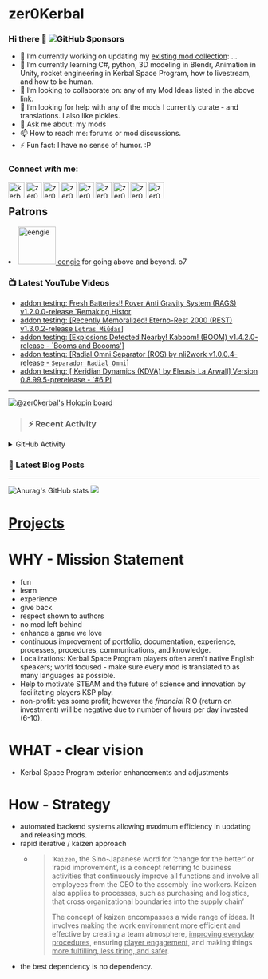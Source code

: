 # zer0Kerbal

### Hi there 👋 ![GitHub Sponsors](https://img.shields.io/github/sponsors/zer0Kerbal?color=purple&label=Github%20Sponsors&style=social)  
- 🔭 I’m currently working on updating my [existing mod collection](https://tinyurl.com/zer0KModTracker): ...
- 🌱 I’m currently learning C#, python, 3D modeling in Blendr, Animation in Unity, rocket engineering in Kerbal Space Program, how to livestream, and how to be human.
- 👯 I’m looking to collaborate on: any of my Mod Ideas listed in the above link.
- 🤔 I’m looking for help with any of the mods I currently curate - and translations. I also like pickles.
- 💬 Ask me about: my mods 
- 📫 How to reach me: forums or mod discussions.
- ⚡ Fun fact: I have no sense of humor. :P

### Connect with me:

<!--[<img align="left" alt="kerbalspaceprogram.com" width="32px" src="https://kerbalspaceprogram.com//favicon.ico" />][website]-->
[<img align="left" alt="kerbalspaceprogram.com" width="32px" src="https://cdn.icon-icons.com/icons2/1381/PNG/32/kerbalspaceprogram_93898.png" />][website]
[<img align="left" alt="zer0Kerbal | CurseForge" width="32px" src="https://cdn.jsdelivr.net/npm/simple-icons@v3/icons/curseforge.svg" />][curseforge]
[<img align="left" alt="zer0Kerbal | Reddit" width="32px" src="https://cdn.icon-icons.com/icons2/1945/PNG/512/iconfinder-reddit-4661631_122483.png" />][reddit]
[<img align="left" alt="zer0Kerbal | Patreon" width="32px" src="https://cdn.icon-icons.com/icons2/2429/PNG/512/patreon_logo_icon_147253.png" />][patreon]
[<img align="left" alt="zer0Kerbal | YouTube" width="32px" src="https://cdn.icon-icons.com/icons2/836/PNG/512/Youtube_icon-icons.com_66802.png" />][youtube]
[<img align="left" alt="zer0Kerbal | Twitch" width="32px" src="https://cdn.icon-icons.com/icons2/2699/PNG/512/twitch_logo_icon_170383.png" />][twitch]
[<img align="left" alt="zer0Kerbal | PayPal" width="32px" src="https://cdn.icon-icons.com/icons2/2699/PNG/512/paypal_logo_icon_168055.png" />][paypal]
[<img align="left" alt="zer0Kerbal | Buy Me a Coffee" width="32px" src="https://www.buymeacoffee.com/assets/img/bmc-meta-new/new/favicon.ico" />][buymeacoffee]
<!-- [<img align="left" alt="zer0Kerbal | buy me a coffee" width="22px" src="https://cdn.jsdelivr.net/npm/simple-icons@v3/icons/buymeacoffee.svg" />][buymeacoffee] -->
[<img align="left" alt="zer0Kerbal | Twitter" width="32px" src="https://cdn.icon-icons.com/icons2/836/PNG/32/Twitter_icon-icons.com_66803.png" />][twitter]
<!-- [<img align="left" alt="zer0Kerbal | Twitter" width="22px" src="https://cdn.jsdelivr.net/npm/simple-icons@v3/icons/twitter.svg" />][twitter] -->
<br />

## Patrons

<li><a href="https://www.reddit.com/user/eengie/"><img border="0" alt="eengie" src="https://i.redd.it/snoovatar/avatars/96418e79-2cd4-4759-91c2-057701985e65.png" width="75" height="75" > eengie</a> for going above and beyond. o7</li>

### 📺 Latest YouTube Videos

<!-- YOUTUBE:START -->
- [addon testing: Fresh Batteries!! Rover Anti Gravity System &lpar;RAGS&rpar;  v1.2.0.0-release `Remaking Histor](https://www.youtube.com/watch?v=J7PMiKWQlGc)
- [addon testing: [Recently Memoralized! Eterno-Rest 2000 &lpar;REST&rpar; v1.3.0.2-release `Letras Miúdas`]](https://www.youtube.com/watch?v=guwUyy8hcR0)
- [addon testing: [Explosions Detected Nearby! Kaboom! &lpar;BOOM&rpar; v1.4.2.0-release - `Booms and Boooms&#39;]](https://www.youtube.com/watch?v=GZ_wS8cJj68)
- [addon testing: [Radial Omni Separator &lpar;ROS&rpar; by nli2work v1.0.0.4-release - `Separador Radial Omni`]](https://www.youtube.com/watch?v=sQXxqdmwrxo)
- [addon testing: [ Keridian Dynamics &lpar;KDVA&rpar; by Eleusis La Arwall] Version 0.8.99.5-prerelease - `#6 Pl](https://www.youtube.com/watch?v=7oxPfpbycLQ)
<!-- YOUTUBE:END -->

---

[![@zer0kerbal's Holopin board](https://holopin.io/api/user/board?user=zer0kerbal)](https://www.holopin.io/@zer0kerbal)

>### :zap: Recent Activity

<details>
  <summary>GitHub Activity</summary>
  
<!--START_SECTION:activity-->
1. ❗️ Closed issue [#12](https://github.com/zer0Kerbal/AVeryKerbalChristmas/issues/12) in [zer0Kerbal/AVeryKerbalChristmas](https://github.com/zer0Kerbal/AVeryKerbalChristmas)
2. ❗️ Closed issue [#7](https://github.com/zer0Kerbal/AVeryKerbalChristmas/issues/7) in [zer0Kerbal/AVeryKerbalChristmas](https://github.com/zer0Kerbal/AVeryKerbalChristmas)
3. 🎉 Merged PR [#34](https://github.com/zer0Kerbal/AVeryKerbalChristmas/pull/34) in [zer0Kerbal/AVeryKerbalChristmas](https://github.com/zer0Kerbal/AVeryKerbalChristmas)
4. 💪 Opened PR [#34](https://github.com/zer0Kerbal/AVeryKerbalChristmas/pull/34) in [zer0Kerbal/AVeryKerbalChristmas](https://github.com/zer0Kerbal/AVeryKerbalChristmas)
5. ❗️ Opened issue [#33](https://github.com/zer0Kerbal/AVeryKerbalChristmas/issues/33) in [zer0Kerbal/AVeryKerbalChristmas](https://github.com/zer0Kerbal/AVeryKerbalChristmas)
6. ❗️ Opened issue [#32](https://github.com/zer0Kerbal/AVeryKerbalChristmas/issues/32) in [zer0Kerbal/AVeryKerbalChristmas](https://github.com/zer0Kerbal/AVeryKerbalChristmas)
7. ❗️ Opened issue [#31](https://github.com/zer0Kerbal/AVeryKerbalChristmas/issues/31) in [zer0Kerbal/AVeryKerbalChristmas](https://github.com/zer0Kerbal/AVeryKerbalChristmas)
8. ❗️ Opened issue [#30](https://github.com/zer0Kerbal/AVeryKerbalChristmas/issues/30) in [zer0Kerbal/AVeryKerbalChristmas](https://github.com/zer0Kerbal/AVeryKerbalChristmas)
9. ❗️ Opened issue [#29](https://github.com/zer0Kerbal/AVeryKerbalChristmas/issues/29) in [zer0Kerbal/AVeryKerbalChristmas](https://github.com/zer0Kerbal/AVeryKerbalChristmas)
10. ❗️ Opened issue [#28](https://github.com/zer0Kerbal/AVeryKerbalChristmas/issues/28) in [zer0Kerbal/AVeryKerbalChristmas](https://github.com/zer0Kerbal/AVeryKerbalChristmas)
<!--END_SECTION:activity-->

</details

---

### 📕 Latest Blog Posts

<!-- BLOG-POST-LIST:START -->
<!-- BLOG-POST-LIST:END -->

---

<!--- [![Anurag's GitHub stats](https://github-readme-stats.vercel.app/api?username=zer0Kerbal)](https://github.com/anuraghazra/github-readme-stats) -->
![Anurag's GitHub stats](https://github-readme-stats.vercel.app/api?username=zer0Kerbal&show_icons=true) <img src="https://github-readme-stats.vercel.app/api/top-langs/?username=zer0kerbal&layout=compact&hide_border=true&bg_color=bada55&langs_count=4">  

# [Projects](projects.md)
   
  
# WHY - Mission Statement

* fun
* learn
* experience
* give back
* respect shown to authors
* no mod left behind
* enhance a game we love
* continuous improvement of portfolio, documentation, experience, processes, procedures, communications, and knowledge.
* Localizations: Kerbal Space Program players often aren't native English speakers; world focused - make sure every mod is translated to as many languages as possible.
* Help to motivate STEAM and the future of science and innovation by facilitating players KSP play.
* non-profit: yes some profit; however the *financial* RIO (return on investment) will be negative due to number of hours per day invested (6-10).

# WHAT - clear vision

* Kerbal Space Program exterior enhancements and adjustments

# How - Strategy

* automated backend systems allowing maximum efficiency in updating and releasing mods.
* rapid iterative / kaizen approach
  * > ‘`Kaizen`, the Sino-Japanese word for ‘change for the better‘ or ‘rapid improvement’, is a concept referring to business activities that continuously improve all functions and involve all employees from the CEO to the assembly line workers. Kaizen also applies to processes, such as purchasing and logistics, that cross organizational boundaries into the supply chain’
    >
    > The concept of kaizen encompasses a wide range of ideas. It involves making the work environment more efficient and effective by creating a team atmosphere, <u>improving everyday procedures</u>, ensuring <u>player engagement</u>, and making things <u>more fulfilling, less tiring, and safer</u>.
- the best dependency is no dependency.

<!--
**zer0Kerbal/zer0Kerbal** is a ✨ _special_ ✨ repository because its `README.md` (this file) appears on your GitHub profile.
<img src="https://wakatime.com/share/@926db0f4-33a1-4545-8aa6-88d1f7186f67/18dd85d3-f64d-4bcc-a3c3-65302497efc0.svg" width=600 height=600> -->

[website]: https://forum.kerbalspaceprogram.com/index.php?/profile/190933-zer0kerbal/
[youtube]: https://www.youtube.com/channel/UCp9c8IaK4Gjgfj3O9QxrbDw
[twitter]: https://twitter.com/zer0Kerbal
[curseforge]: https://www.curseforge.com/members/zer0kerbal/projects
[twitch]: https://www.twitch.tv/zer0kerbal

[reddit]: https://www.reddit.com/user/zer0Kerbal
[patreon]: https://www.patreon.com/zer0Kerbal
[paypal]: https://www.paypal.com/donate?hosted_button_id=DC22YHMEJREKL
[buymeacoffee]: http://buymeacoffee.com/zer0Kerbal

